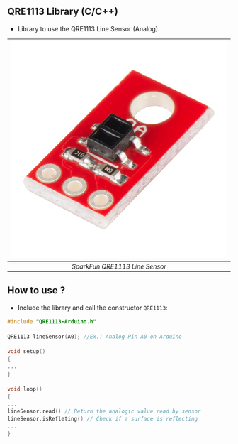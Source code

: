 ## QRE1113 Library (C/C++)
* Library to use the QRE1113 Line Sensor (Analog).
   
|   ![QRE1113](./QRE1113.jpg)    |
| :----------------------------: |
| *SparkFun QRE1113 Line Sensor* |
   
## How to use ?   
* Include the library and call the constructor `QRE1113`:
```C++
#include "QRE1113-Arduino.h"
 
QRE1113 lineSensor(A0); //Ex.: Analog Pin A0 on Arduino

void setup()
{
...
}
  
void loop()
{
...
lineSensor.read() // Return the analogic value read by sensor
lineSensor.isRefleting() // Check if a surface is reflecting
...
}
```
